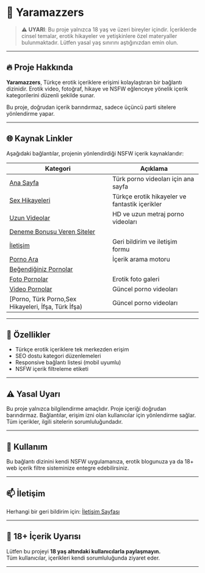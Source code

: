 # 🍑 Yaramazzers

> ⚠️ **UYARI**: Bu proje yalnızca 18 yaş ve üzeri bireyler içindir. İçeriklerde cinsel temalar, erotik hikayeler ve yetişkinlere özel materyaller bulunmaktadır. Lütfen yasal yaş sınırını aştığınızdan emin olun.

---

## 🔥 Proje Hakkında

**Yaramazzers**, Türkçe erotik içeriklere erişimi kolaylaştıran bir bağlantı dizinidir. Erotik video, fotoğraf, hikaye ve NSFW eğlenceye yönelik içerik kategorilerini düzenli şekilde sunar.  

Bu proje, doğrudan içerik barındırmaz, sadece üçüncü parti sitelere yönlendirme yapar.

---

## 🌐 Kaynak Linkler

Aşağıdaki bağlantılar, projenin yönlendirdiği NSFW içerik kaynaklarıdır:

| Kategori | Açıklama | 
|---------|----------|
| [Ana Sayfa](https://turkpornovideolari.com) | Türk porno videoları için ana sayfa |
| [Sex Hikayeleri](https://turkpornovideolari.com/sex-hikayeleri) | Türkçe erotik hikayeler ve fantastik içerikler |
| [Uzun Videolar](https://turkpornovideolari.com/uzunvideolar) | HD ve uzun metraj porno videoları |
| [Deneme Bonusu Veren Siteler](https://turkpornovideolari.com/deneme-bonusu-verenler) |
| [İletişim](https://turkpornovideolari.com/contact) | Geri bildirim ve iletişim formu |
| [Porno Ara](https://turkpornovideolari.com/porno-ara) | İçerik arama motoru |
| [Beğendiğiniz Pornolar](https://turkpornovideolari.com/begendiginiz-pornolar) |
| [Foto Pornolar](https://turkpornovideolari.com/foto-pornolar) | Erotik foto galeri |
| [Video Pornolar](https://turkpornovideolari.com/video-pornolar) | Güncel porno videoları |
| [Porno, Türk Porno,Sex Hikayeleri, İfşa, Türk İfşa) | Güncel porno videoları |
---
## 🧩 Özellikler

- Türkçe erotik içeriklere tek merkezden erişim
- SEO dostu kategori düzenlemeleri
- Responsive bağlantı listesi (mobil uyumlu)
- NSFW içerik filtreleme etiketi

---

## ⚠️ Yasal Uyarı

Bu proje yalnızca bilgilendirme amaçlıdır. Proje içeriği doğrudan barındırmaz. Bağlantılar, erişim izni olan kullanıcılar için yönlendirme sağlar. Tüm içerikler, ilgili sitelerin sorumluluğundadır.

---

## 👀 Kullanım

Bu bağlantı dizinini kendi NSFW uygulamanıza, erotik blogunuza ya da 18+ web içerik filtre sisteminize entegre edebilirsiniz.

---

## 📫 İletişim

Herhangi bir geri bildirim için: [İletişim Sayfası](https://turkpornovideolari.com/contact)

---

## 🔞 18+ İçerik Uyarısı

Lütfen bu projeyi **18 yaş altındaki kullanıcılarla paylaşmayın.**  
Tüm kullanıcılar, içerikleri kendi sorumluluğunda ziyaret eder.

---
